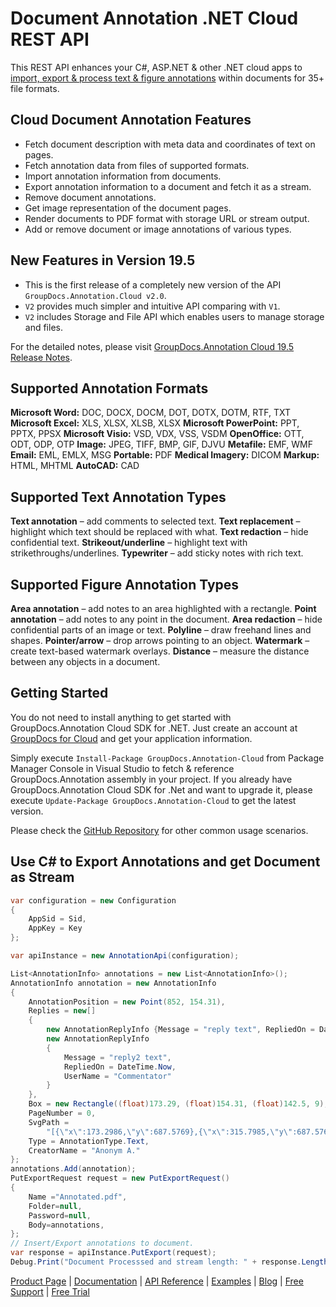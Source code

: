 # Document Annotation .NET Cloud REST API

This REST API enhances your C#, ASP.NET & other .NET cloud apps to [import, export & process text & figure annotations](https://products.groupdocs.cloud/annotation/net) within documents for 35+ file formats.

## Cloud Document Annotation Features

- Fetch document description with meta data and coordinates of text on pages.
- Fetch annotation data from files of supported formats.
- Import annotation information from documents.
- Export annotation information to a document and fetch it as a stream.
- Remove document annotations.
- Get image representation of the document pages.
- Render documents to PDF format with storage URL or stream output.
- Add or remove document or image annotations of various types.

## New Features in Version 19.5

- This is the first release of a completely new version of the API `GroupDocs.Annotation.Cloud v2.0`.
- `V2` provides much simpler and intuitive API comparing with `V1`.
- `V2` includes Storage and File API which enables users to manage storage and files.

For the detailed notes, please visit [GroupDocs.Annotation Cloud 19.5 Release Notes](https://wiki.groupdocs.cloud/annotationcloud/release-notes/2019/groupdocs-annotation-cloud-19-5-release-notes/).

## Supported Annotation Formats

**Microsoft Word:** DOC, DOCX, DOCM, DOT, DOTX, DOTM, RTF, TXT
**Microsoft Excel:** XLS, XLSX, XLSB, XLSX
**Microsoft PowerPoint:** PPT, PPTX, PPSX
**Microsoft Visio:** VSD, VDX, VSS, VSDM
**OpenOffice:** OTT, ODT, ODP, OTP
**Image:** JPEG, TIFF, BMP, GIF, DJVU
**Metafile:** EMF, WMF
**Email:** EML, EMLX, MSG
**Portable:** PDF
**Medical Imagery:** DICOM
**Markup:** HTML, MHTML
**AutoCAD:** CAD

## Supported Text Annotation Types

**Text annotation** – add comments to selected text.
**Text replacement** – highlight which text should be replaced with what.
**Text redaction** – hide confidential text.
**Strikeout/underline** – highlight text with strikethroughs/underlines.
**Typewriter** – add sticky notes with rich text.

## Supported Figure Annotation Types

**Area annotation** – add notes to an area highlighted with a rectangle.
**Point annotation** – add notes to any point in the document.
**Area redaction** – hide confidential parts of an image or text.
**Polyline** – draw freehand lines and shapes.
**Pointer/arrow** – drop arrows pointing to an object.
**Watermark** – create text-based watermark overlays.
**Distance** – measure the distance between any objects in a document.

## Getting Started

You do not need to install anything to get started with GroupDocs.Annotation Cloud SDK for .NET. Just create an account at [GroupDocs for Cloud](https://dashboard.groupdocs.cloud/#/apps) and get your application information.

Simply execute `Install-Package GroupDocs.Annotation-Cloud` from Package Manager Console in Visual Studio to fetch & reference GroupDocs.Annotation assembly in your project. If you already have GroupDocs.Annotation Cloud SDK for .Net and want to upgrade it, please execute `Update-Package GroupDocs.Annotation-Cloud` to get the latest version.

Please check the [GitHub Repository](https://github.com/groupdocs-annotation-cloud/groupdocs-annotation-cloud-dotnet) for other common usage scenarios.

## Use C# to Export Annotations and get Document as Stream

```csharp
var configuration = new Configuration
{
    AppSid = Sid,
    AppKey = Key
};

var apiInstance = new AnnotationApi(configuration);

List<AnnotationInfo> annotations = new List<AnnotationInfo>();
AnnotationInfo annotation = new AnnotationInfo
{
    AnnotationPosition = new Point(852, 154.31),
    Replies = new[]
    {
        new AnnotationReplyInfo {Message = "reply text", RepliedOn = DateTime.Now, UserName = "Admin"},
        new AnnotationReplyInfo
        {
            Message = "reply2 text",
            RepliedOn = DateTime.Now,
            UserName = "Commentator"
        }
    },
    Box = new Rectangle((float)173.29, (float)154.31, (float)142.5, 9),
    PageNumber = 0,
    SvgPath =
        "[{\"x\":173.2986,\"y\":687.5769},{\"x\":315.7985,\"y\":687.5769},{\"x\":173.2986,\"y\":678.5769},{\"x\":315.7985,\"y\":678.5769}]",
    Type = AnnotationType.Text,
    CreatorName = "Anonym A."
};
annotations.Add(annotation);
PutExportRequest request = new PutExportRequest()
{
    Name ="Annotated.pdf",
    Folder=null,
    Password=null,
    Body=annotations,
};
// Insert/Export annotations to document.
var response = apiInstance.PutExport(request);
Debug.Print("Document Processsed and stream length: " + response.Length);
```

[Product Page](https://products.groupdocs.cloud/annotation/net) | [Documentation](https://wiki.groupdocs.cloud/annotationcloud/) | [API Reference](https://apireference.groupdocs.cloud/annotation/) | [Examples](https://github.com/groupdocs-annotation-cloud/groupdocs-annotation-cloud-dotnet) | [Blog](https://blog.groupdocs.cloud/category/annotation/) | [Free Support](https://forum.groupdocs.cloud/c/annotation) | [Free Trial](https://dashboard.groupdocs.cloud/#/apps)
